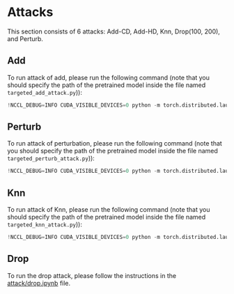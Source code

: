 # Attacks

This section consists of 6 attacks: Add-CD, Add-HD, Knn, Drop(100, 200), and Perturb.

## Add
To run attack of add, please run the following command (note that you should specify the path of the pretrained model inside the file named `targeted_add_attack.py`)): 
```python
!NCCL_DEBUG=INFO CUDA_VISIBLE_DEVICES=0 python -m torch.distributed.launch --nproc_per_node=1 --master_port=29501 targeted_add_attack.py --model={MODEL NAME (pointnet/pointnet2/dgcnn)} --dist_func={DISTANCE FUNCTION (chamfer/hausdorff)} --num_points=1024 --dataset=mn40 --batch_size={BATCH SIZE} --binary_step=10 --num_class={NUMBER OF CLASS CATEGORIES} --data_root={PATH TO DATA TO BE ATTACKED}
```
## Perturb
To run attack of perturbation, please run the following command (note that you should specify the path of the pretrained model inside the file named `targeted_perturb_attack.py`)): 
```python
!NCCL_DEBUG=INFO CUDA_VISIBLE_DEVICES=0 python -m torch.distributed.launch --nproc_per_node=1 --master_port=29501 targeted_perturb_attack.py --model=pointnet --num_points=1024 --dataset=mn40 --batch_size={BATCH SIZE} --binary_step=10 --num_class={NUMBER OF CLASS CATEGORIES} --data_root={PATH TO DATA TO BE ATTACKED}
```
## Knn
To run attack of Knn, please run the following command (note that you should specify the path of the pretrained model inside the file named `targeted_knn_attack.py`)): 
```python
!NCCL_DEBUG=INFO CUDA_VISIBLE_DEVICES=0 python -m torch.distributed.launch --nproc_per_node=1 --master_port=29501 targeted_knn_attack.py --model=pointnet --num_points=1024 --dataset=mn40 --batch_size={BATCH SIZE} --num_class={NUMBER OF CLASS CATEGORIES} --data_root={PATH TO DATA TO BE ATTACKED}
```
## Drop
To run the drop attack, please follow the instructions in the [attack/drop.ipynb](https://github.com/kimianoorbakhsh/LPF-Defense/blob/main/attacks/attack/drop.ipynb) file.